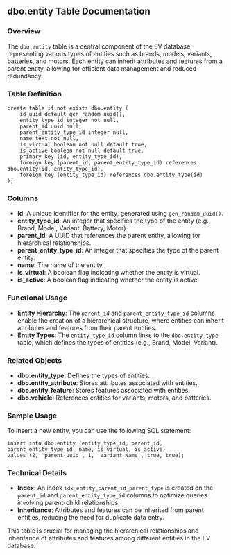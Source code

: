 ## dbo.entity Table Documentation

### Overview

The `dbo.entity` table is a central component of the EV database, representing various types of entities such as brands, models, variants, batteries, and motors. Each entity can inherit attributes and features from a parent entity, allowing for efficient data management and reduced redundancy.

### Table Definition

```plsql
create table if not exists dbo.entity (
    id uuid default gen_random_uuid(),
    entity_type_id integer not null,
    parent_id uuid null,
    parent_entity_type_id integer null,
    name text not null,
    is_virtual boolean not null default true,
    is_active boolean not null default true,
    primary key (id, entity_type_id),
    foreign key (parent_id, parent_entity_type_id) references dbo.entity(id, entity_type_id),
    foreign key (entity_type_id) references dbo.entity_type(id)
);
```

### Columns

- **id**: A unique identifier for the entity, generated using `gen_random_uuid()`.
- **entity_type_id**: An integer that specifies the type of the entity (e.g., Brand, Model, Variant, Battery, Motor).
- **parent_id**: A UUID that references the parent entity, allowing for hierarchical relationships.
- **parent_entity_type_id**: An integer that specifies the type of the parent entity.
- **name**: The name of the entity.
- **is_virtual**: A boolean flag indicating whether the entity is virtual.
- **is_active**: A boolean flag indicating whether the entity is active.

### Functional Usage

- **Entity Hierarchy**: The `parent_id` and `parent_entity_type_id` columns enable the creation of a hierarchical structure, where entities can inherit attributes and features from their parent entities.
- **Entity Types**: The `entity_type_id` column links to the `dbo.entity_type` table, which defines the types of entities (e.g., Brand, Model, Variant).

### Related Objects

- **dbo.entity_type**: Defines the types of entities.
- **dbo.entity_attribute**: Stores attributes associated with entities.
- **dbo.entity_feature**: Stores features associated with entities.
- **dbo.vehicle**: References entities for variants, motors, and batteries.

### Sample Usage

To insert a new entity, you can use the following SQL statement:

```plsql
insert into dbo.entity (entity_type_id, parent_id, parent_entity_type_id, name, is_virtual, is_active)
values (2, 'parent-uuid', 1, 'Variant Name', true, true);
```

### Technical Details

- **Index**: An index `idx_entity_parent_id_parent_type` is created on the `parent_id` and `parent_entity_type_id` columns to optimize queries involving parent-child relationships.
- **Inheritance**: Attributes and features can be inherited from parent entities, reducing the need for duplicate data entry.

This table is crucial for managing the hierarchical relationships and inheritance of attributes and features among different entities in the EV database.